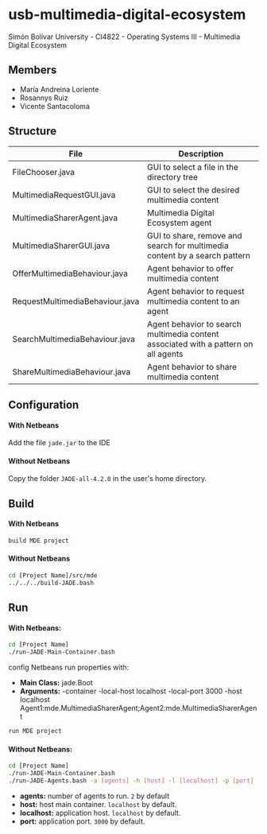 # usb-multimedia-digital-ecosystem
Simón Bolívar University - CI4822 - Operating Systems III - Multimedia Digital Ecosystem

## Members

* María Andreina Loriente
* Rosannys Ruiz
* Vicente Santacoloma

## Structure

| File                            | Description                                                                         |
|---------------------------------|-------------------------------------------------------------------------------------|
| FileChooser.java                | GUI to select a file in the directory tree                                          |
| MultimediaRequestGUI.java       | GUI to select the desired multimedia content                                        |
| MultimediaSharerAgent.java      | Multimedia Digital Ecosystem agent                                                  |
| MultimediaSharerGUI.java        | GUI to share, remove and search for multimedia content by a search pattern          |
| OfferMultimediaBehaviour.java   | Agent behavior to offer multimedia content                                          |
| RequestMultimediaBehaviour.java | Agent behavior to request multimedia content to an agent                            |
| SearchMultimediaBehaviour.java  | Agent behavior to search multimedia content associated with a pattern on all agents |
| ShareMultimediaBehaviour.java   | Agent behavior to share multimedia content                                          |

## Configuration

#### With Netbeans

Add the file `jade.jar` to the IDE

#### Without Netbeans

Copy the folder `JADE-all-4.2.0` in the user's home directory.

## Build

#### With Netbeans

```bash
build MDE project
```

#### Without Netbeans

```bash
cd [Project Name]/src/mde
../../../build-JADE.bash
```

## Run

#### With Netbeans:

```bash
cd [Project Name]
./run-JADE-Main-Container.bash
```

config Netbeans run properties with:
* **Main Class:** jade.Boot
* **Arguments:** -container -local-host localhost -local-port 3000 -host localhost Agent1:mde.MultimediaSharerAgent;Agent2:mde.MultimediaSharerAgent

```bash
run MDE project
```

#### Without Netbeans:

```bash
cd [Project Name]
./run-JADE-Main-Container.bash
./run-JADE-Agents.bash -a [agents] -h [host] -l [localhost] -p [port]
```

* **agents:** number of agents to run. `2` by default
* **host:** host main container. `localhost` by default.
* **localhost:** application host. `localhost` by default.
* **port:** application port. `3000` by default.
